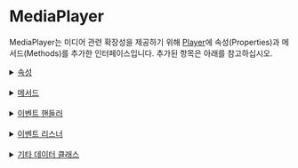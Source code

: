 # MediaPlayer

MediaPlayer는 미디어 관련 확장성을 제공하기 위해 [Player](https://developer.android.com/reference/androidx/media3/common/Player)에 속성(Properties)과 메서드(Methods)를 추가한 인터페이스입니다. 추가된 항목은 아래를 참고하십시오.

<details>
<summary>
    <a href="./properties/home.md">속성</a>
</summary>

- [var autoplay: Boolean](./properties/details.md#autoplay)

- [val buffered: TimeRanges](./properties/details.md#buffered)

- [val currentMediaItem: MediaItem](./properties/details.md#currentmediaitem)

- [val currentMediaItemIndex: Int](./properties/details.md#currentmediaitemindex)

- [val currentSrc: Uri?](./properties/details.md#currentsrc)

- [var currentTime: Duration](./properties/details.md#currenttime)

- [var defaultMuted: Boolean](./properties/details.md#defaultmuted)

- [var defaultPlaybackRate: Float](./properties/details.md#defaultplaybackrate)

- [var deviceVolume: Float](./properties/details.md#devicevolume)

- [val duration: Duration](./properties/details.md#duration)

- [val ended: Boolean](./properties/details.md#ended)

- [val error: PlaybackException?](./properties/details.md#error)

- [var loop: Boolean](./properties/details.md#loop)

- [val mediaItems: List<MediaItem>](./properties/details.md#mediaitems)

- [var muted: Boolean](./properties/details.md#muted)

- [val paused: Boolean](./properties/details.md#paused)

- [var playbackRate: Float](./properties/details.md#playbackrate)

- [var preservesPitch: Boolean](./properties/details.md#preservespitch)

- [var repeatRange: RepeatRange?](./properties/details.md#repeatrange)

- [var resizeMode: @ResizeMode Int](./properties/details.md#resizemode)

- [val seeking: Boolean](./properties/details.md#seeking)

</details>
<br>

<details>
<summary>
    <a href="./methods/home.md">메서드</a>
</summary>

- [fun fastSeek(to: Duration)](./methods/details.md#fastseek)

- [fun load(uri: String)](./methods/details.md#load)

- [fun load(uri: Uri)](./methods/details.md#load-1)

- [fun load(mediaItem: MediaItem)](./methods/details.md#load-2)

- [fun load(mediaItems: List<MediaItem>)](./methods/details.md#load-3)

- [fun pause()](./methods/details.md#pause)

- [fun play()](./methods/details.md#play)

- [fun prepare()](./methods/details.md#prepare)

- [fun release()](./methods/details.md#release)

- [fun seekBack(increment: Duration)](./methods/details.md#seekback)

- [fun seekForward(increment: Duration)](./methods/details.md#seekforward)

- [fun seekTo(position: Duration, force: Boolean)](./methods/details.md#seekto)

- [fun addEventHandler(handler: EventHandler): EventHandler](./methods/details.md#addeventhandler)

- [fun removeEventHandler(handler: EventHandler)](./methods/details.md#removeeventhandler)

- [fun addEventListener(listener: EventListener)](./methods/details.md#addeventlistener)

- [fun removeEventListener(listener: EventListener)](./methods/details.md#removeeventlistener)

</details>
<br>

<details>
<summary>
    <a href="./event_handlers/home.md">이벤트 핸들러</a>
</summary>

- [DurationChange](./event_handlers/details.md#durationchange)

- [Emptied](./event_handlers/details.md#emptied)

- [Ended](./event_handlers/details.md#ended)

- [Error](./event_handlers/details.md#error)

- [LoadedData](./event_handlers/details.md#loadeddata)

- [LoadedMetadata](./event_handlers/details.md#loadedmetadata)

- [LoadStart](./event_handlers/details.md#loadstart)

- [MediaItemTransition](./event_handlers/details.md#mediaitemtransition)

- [Pause](./event_handlers/details.md#pause)

- [Play](./event_handlers/details.md#play)

- [PlaybackStateChange](./event_handlers/details.md#playbackstatechange)

- [Playing](./event_handlers/details.md#playing)

- [PositionDiscontinuity](./event_handlers/details.md#positiondiscontinuity)

- [Progress](./event_handlers/details.md#progress)

- [RateChange](./event_handlers/details.md#ratechange)

- [RepeatModeChange](./event_handlers/details.md#repeatmodechange)

- [RepeatRangeChange](./event_handlers/details.md#repeatrangechange)

- [ResizeModeChange](./event_handlers/details.md#resizemodechange)

- [Seeked](./event_handlers/details.md#seeked)

- [Seeking](./event_handlers/details.md#seeking)

- [Suspend](./event_handlers/details.md#suspend)

- [TimeUpdate](./event_handlers/details.md#timeupdate)

- [VideoSizeChange](./event_handlers/details.md#videosizechange)

- [VolumeChange](./event_handlers/details.md#volumechange)

- [Waiting](./event_handlers/details.md#waiting)

</details>
<br>

<details>
<summary>
    <a href="./event_listeners/home.md">이벤트 리스너</a>
</summary>

- [onDurationChange()](./event_listeners/details.md#ondurationchange)

- [onEmptied()](./event_listeners/details.md#onemptied)

- [onEnded()](./event_listeners/details.md#onended)

- [onError()](./event_listeners/details.md#onerror)

- [onLoadedData()](./event_listeners/details.md#onloadeddata)

- [onLoadedMetadata()](./event_listeners/details.md#onloadedmetadata)

- [onLoadStart()](./event_listeners/details.md#onloadstart)

- [onPause()](./event_listeners/details.md#onpause)

- [onPlay()](./event_listeners/details.md#onplay)

- [onPlaying()](./event_listeners/details.md#onplaying)

- [onPositionDiscontinuity()](./event_listeners/details.md#onpositiondiscontinuity)

- [onProgress()](./event_listeners/details.md#onprogress)

- [onRateChange()](./event_listeners/details.md#onratechange)

- [onRepeatRangeChange()](./event_listeners/details.md#onrepeatrangechange)

- [onResizeModeChange()](./event_listeners/details.md#onresizemodechange)

- [onSeeked()](./event_listeners/details.md#onseeked)

- [onSeeking()](./event_listeners/details.md#onseeking)

- [onSuspend()](./event_listeners/details.md#onsuspend)

- [onTimeUpdate()](./event_listeners/details.md#ontimeupdate)

- [onVolumeChange()](./event_listeners/details.md#onvolumechange)

- [onWaiting()](./event_listeners/details.md#onwaiting)

</details>
<br>

<details>
<summary>
    <a href="./etc/home.md">기타 데이터 클래스</a>
</summary>

- [RepeatRange](./etc/details.md#repeatrange)

- [TimeRange](./etc/details.md#timerange)

- [TimeRanges](./etc/details.md#timeranges)

</details>

